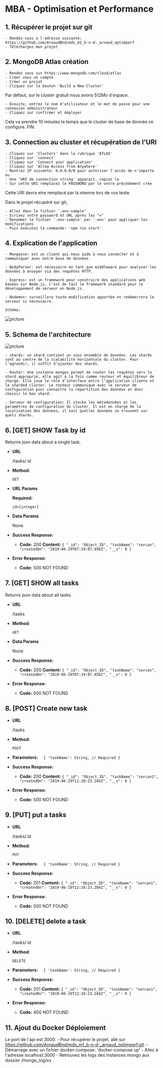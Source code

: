 # MBA - Optimisation et Performance

## 1. Récupérer le projet sur git

	- Rendez-vous a l'adresse suivante: https://github.com/ArnaudBnd/mds_m1_b-n-d-_arnaud_optimperf
	- Téléchargez mon projet

## 2. MongoDB Atlas création

	- Rendez vous sur https://www.mongodb.com/cloud/atlas
	- Créer vous un compte
	- Créer un projet 
	- Cliquez sur le bouton 'Build a New Cluster'

Par défaut, sur le cluster gratuit nous avons 512Mo d'espace.

	- Ensuite, entrez le nom d'utilisateur et le mot de passe pour une connexion administrateur
	- Cliquez sur confirmer et déployer

Cela va prendre 10 minutes le temps que le cluster de base de donnée ce configure.
FIN.

## 3. Connection au cluster et récupération de l'URI

	- Cliquez sur 'Clusters' dans la rubrique 'ATLAS'
	- Cliquez sur 'connect'
	- Cliquez sur 'Connect your application'
	- Cliquez sur 'Allow Access from Anywhere'
	- Rentrez IP suivante: 0.0.0.0/0 pour autoriser l'accès de n'importe ou 
	- Une 'URI de connection string' apparait, copiez la
	- Sur cette URI remplacez le PASSWORD par le votre précédement crée

Cette URI devra etre remplacé par la mienne lors de vos teste.

Dans le projet récupéré sur git,

	- Allez dans le fichier '.env-sample'
	- Ecrivez votre password et URL apres les "="
	- Renommer le fichier '.env-sample' par '.env' pour appliquer les modifications
	- Puis éxécutez la commande: 'npm run start'


## 4. Explication de l'application

	- Mongoose: est un client qui nous aide à nous connecter et à communiquer avec notre base de données.

	- BodyParser: est nécessaire en tant que middleware pour analyser les données à envoyer via des requêtes HTTP.

	- Express: est un framework pour construire des applications web basées sur Node.js. C'est de fait le framework standard pour le développement de serveur en Node.js.

	- Nodemon: surveillera toute modification apportée et redémarrera le serveur si nécessaire.

	Schéma:

![picture](img/schema_archi_rest.png)


## 5. Schema de l'architecture

![picture](img/schema_archi.png)

	- shards: un shard contient un sous ensemble de données. Les shards sont au centre de la scalabilité horizontale du cluster. Pour l’agrandir, il suffit d’ajouter des shards.

	- Router: Une instance mongos permet de router les requêtes vers le shard approprié, elle agit à la fois comme routeur et équilibreur de charge. Elle joue le rôle d’interface entre l’application cliente et le sharded cluster. Le routeur communique avec le serveur de configuration pour connaitre la répartition des données et donc choisir le bon shard.

	- Serveur de configuration: Il stocke les métadonnées et les paramètres de configuration du cluster. Il est en charge de la localisation des données, il sait quelles données se trouvent sur quels shards.

## 6. [GET] SHOW Task by id

  Returns json data about a single task.

* **URL**

  /tasks/:id

* **Method:**

  `GET`
  
*  **URL Params**

   **Required:**
 
   `id=[integer]`

* **Data Params**

  None

* **Success Response:**

  * **Code:** 200
    **Content:** `{
    "_id": "Object_ID",
    "taskName": "sercan",
    "createdOn": "2019-06-19T07:19:07.056Z",
    "__v": 0
}`

 
* **Error Response:**

  * **Code:** 500 NOT FOUND

## 7. [GET] SHOW all tasks

  Returns json data about all tasks.

* **URL**

  /tasks

* **Method:**

  `GET`
  

* **Data Params**

  None

* **Success Response:**

  * **Code:** 200
    **Content:** `{
    "_id": "Object_ID",
    "taskName": "sercan",
    "createdOn": "2019-06-19T07:19:07.056Z",
    "__v": 0
}`

 
* **Error Response:**

  * **Code:** 500 NOT FOUND

## 8. [POST] Create new task

* **URL**

  /tasks

* **Method:**

  `POST`

 * **Parameters:**
`  {
  'taskName': String, // Required
  }`

* **Success Response:**

  * **Code:** 200
    **Content:** `{
    "_id": "Object_ID",
    "taskName": "sercan1",
    "createdOn": "2019-06-19T12:28:23.284Z",
    "__v": 0
}`

 
* **Error Response:**

  * **Code:** 500 NOT FOUND

## 9. [PUT] put a tasks

* **URL**

  /tasks/:id

* **Method:**

  `PUT`

 * **Parameters:**
`  {
  'taskName': String, // Required
  }`

* **Success Response:**

  * **Code:** 201
    **Content:** `{
    "_id": "Object_ID",
    "taskName": "sercan1",
    "createdOn": "2019-06-19T12:28:23.284Z",
    "__v": 0
}`

 
* **Error Response:**

  * **Code:** 500 NOT FOUND

## 10. [DELETE] delete a task

* **URL**

  /tasks/:id

* **Method:**

  `DELETE`

 * **Parameters:**
`  {
  'taskName': String, // Required
  }`

* **Success Response:**

  * **Code:** 201
    **Content:** `{
    "_id": "Object_ID",
    "taskName": "sercan1",
    "createdOn": "2019-06-19T12:28:23.284Z",
    "__v": 0
}`

 
* **Error Response:**

  * **Code:** 400 NOT FOUND

## 11. Ajout du Docker Déploiement

Le port de l'api est 3000.
    - Pour récupérer le projet, allé sur https://github.com/ArnaudBnd/mds_m1_b-n-d-_arnaud_optimperf.git.
    - Démarrage avec un fichier docker-compose: 'docker-compose up'
    - Allez à l'adresse localhost:3000
    - Retrouvez les logs des instances mongo aux dossier /mongo_log/xx

